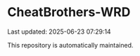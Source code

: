 # CheatBrothers-WRD

Last updated: 2025-06-23 07:29:14

This repository is automatically maintained.
